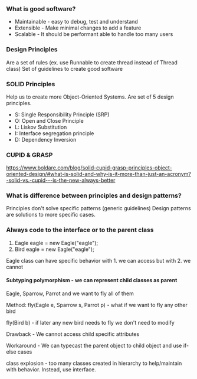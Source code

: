 ### What is good software?
- Maintainable - easy to debug, test and understand
- Extensible - Make minimal changes to add a feature
- Scalable - It should be performant able to handle too many users

### Design Principles
Are a set of rules (ex. use Runnable to create thread instead of Thread class)
Set of guidelines to create good software

### SOLID Principles
Help us to create more Object-Oriented Systems. Are set of 5 design principles.
- S: Single Responsibility Principle (SRP)
- O: Open and Close Principle
- L: Liskov Substitution 
- I: Interface segregation principle
- D: Dependency Inversion

### CUPID & GRASP
https://www.boldare.com/blog/solid-cupid-grasp-principles-object-oriented-design/#what-is-solid-and-why-is-it-more-than-just-an-acronym?-solid-vs.-cupid---is-the-new-always-better

### What is difference between principles and design patterns?
Principles don't solve specific patterns (generic guidelines)
Design patterns are solutions to more specific cases.

### Always code to the interface or to the parent class
1. Eagle eagle = new Eagle("eagle");
2. Bird eagle = new Eagle("eagle");

Eagle class can have specific behavior
with 1. we can access but with 2. we cannot

#### Subtyping polymorphism - we can represent child classes as parent 
Eagle, Sparrow, Parrot
and we want to fly all of them 

Method:
fly(Eagle e, Sparrow s, Parrot p) - what if we want to fly any other bird

fly(Bird b) - if later any new bird needs to fly we don't need to modify

Drawback - We cannot access child specific attributes

Workaround - We can typecast the parent object to child object and use if-else cases

class explosion - too many classes created in hierarchy to help/maintain with behavior. Instead, use interface.




